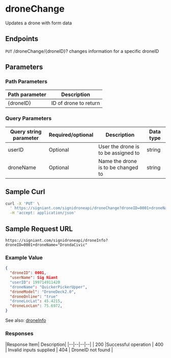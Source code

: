 # droneChange

Updates a drone with form data

## Endpoints

`PUT` /droneChange/{droneID}?
changes information for a specific droneID

## Parameters
### Path Parameters
|Path parameter|Description|
|--|--|
| {droneID} |ID of drone to return   |

### Query Parameters
|Query string parameter| Required/optional| Description |Data type |
|--|--|--|--|
| userID |Optional | User the drone is to be assigned to | string
| droneName | Optional | Name the drone is to be changed to |string


## Sample Curl

```bash
curl -X 'PUT' \
  ' https://signiant.com/signidroneapi/droneChange?droneID=0001+droneName="DrondaCivic"' \
  -H 'accept: application/json'
```

## Sample Request URL

    https://signiant.com/signidroneapi/droneInfo?droneID=0001+droneName="DrondaCivic"

### Example Value
```json
{
  "droneID": 0001,
  "userName": Sig Niant
  "userID": 199714911420
  "droneName": "QuickerPickerUpper",
  "droneModel": "DroneDeck2.0",
  "droneOnline": "true"
  "droneLocLat": 45.4215,
  "droneLocLon": 75.6972,
}
```

See also: [droneInfo](https://github.com/TimothyKDuong/SigniDroneAPI/edit/main/sections/droneInfo.md)

### Responses 
|Response Item| Description| 
|--|--|--|--|
| 200 |Successful operation
| 400 | Invalid inputs supplied
| 404 | DroneID not found |
